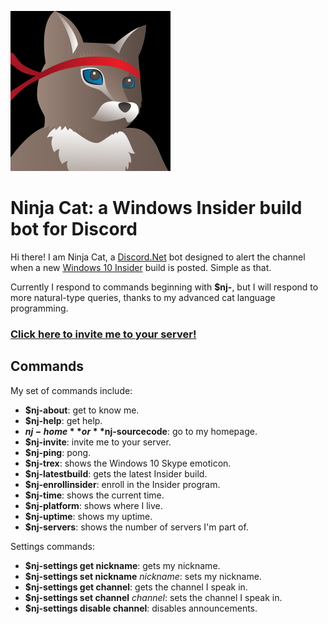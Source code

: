 ![](src/avatar.png?raw=true)

# Ninja Cat: a Windows Insider build bot for Discord
Hi there! I am Ninja Cat, a [Discord.Net](https://github.com/RogueException/Discord.Net) bot designed to alert the channel when a new [Windows 10 Insider](https://insider.windows.com/) build is posted. Simple as that.

Currently I respond to commands beginning with **$nj-**, but I will respond to more natural-type queries, thanks to my advanced cat language programming.

### [Click here to invite me to your server!](https://discordapp.com/oauth2/authorize?permissions=0&client_id=232369430456172545&scope=bot) ###

## Commands ##
My set of commands include:
* **$nj-about**: get to know me.
* **$nj-help**: get help.
* **$nj-home** or **$nj-sourcecode**: go to my homepage.
* **$nj-invite**: invite me to your server.
* **$nj-ping**: pong.
* **$nj-trex**: shows the Windows 10 Skype emoticon.
* **$nj-latestbuild**: gets the latest Insider build.
* **$nj-enrollinsider**: enroll in the Insider program.
* **$nj-time**: shows the current time.
* **$nj-platform**: shows where I live.
* **$nj-uptime**: shows my uptime.
* **$nj-servers**: shows the number of servers I'm part of.

Settings commands:
* **$nj-settings get nickname**: gets my nickname.
* **$nj-settings set nickname** *nickname*: sets my nickname.
* **$nj-settings get channel**: gets the channel I speak in.
* **$nj-settings set channel** *channel*: sets the channel I speak in.
* **$nj-settings disable channel**: disables announcements.

